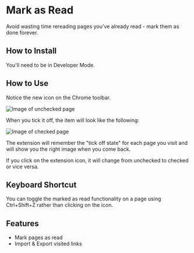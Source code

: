 # Mark as Read

Avoid wasting time rereading pages you've already read - mark them as done forever.

## How to Install

You'll need to be in Developer Mode.

## How to Use

Notice the new icon on the Chrome toolbar. 

![Image of unchecked page](https://github.com/edoreld/mark-as-read/blob/master/markasread/notvisited.png?raw=true)

When you tick it off, the item will look like the following:  

![Image of checked page](https://github.com/edoreld/mark-as-read/blob/master/markasread/icon_128.png?raw=true)

The extension will remember the "tick off state" for each page you visit and will show you the right image when you come back.

If you click on the extension icon, it will change from unchecked to checked or vice versa.

## Keyboard Shortcut
You can toggle the marked as read functionality on a page using Ctrl+Shift+Z rather than clicking on the icon.

## Features

- Mark pages as read
- Import & Export visited links